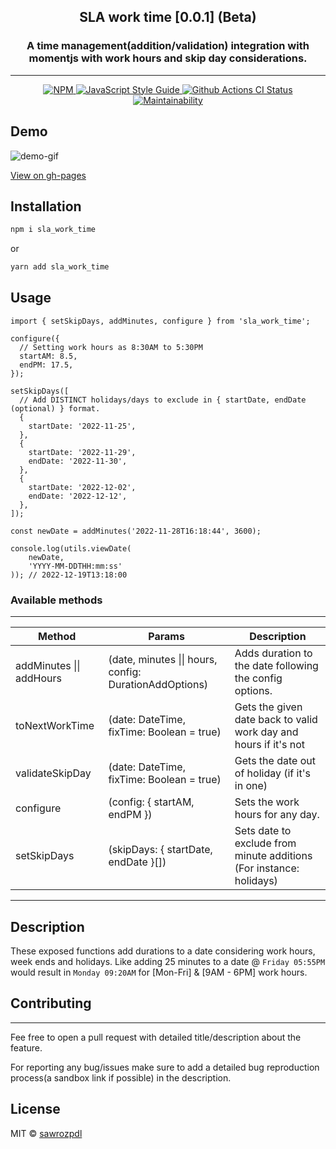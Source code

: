 <h2 align='center'>
 SLA work time [0.0.1] (Beta)
</h2>

<h3 align='center'>
A time management(addition/validation) integration with momentjs with work hours and skip day considerations.
</h3>

---

<p align="center">
  <a href="https://www.npmjs.com/package/sla_work_time">
    <img alt= "NPM" src="https://img.shields.io/npm/v/sla_work_time.svg">
  </a>
  <a href="https://standardjs.com">
    <img alt="JavaScript Style Guide" src="https://img.shields.io/badge/code_style-standard-brightgreen.svg">
  </a>
  <a href="https://github.com/sawrozpdl/sla_work_time/actions?query=workflow%3A%22Node.js+CI%22">
    <img alt="Github Actions CI Status" src="https://github.com/sawrozpdl/sla_work_time/actions/workflows/main.yml/badge.svg">
  </a>
  <a href="https://codeclimate.com/github/sawrozpdl/sla_work_time/maintainability">
    <img alt= "Maintainability" src="https://api.codeclimate.com/v1/badges/a99a88d28ad37a79dbf6/maintainability">
  </a>
</p>

## Demo

![demo-gif](https://i.gifer.com/P4id.gif)

[View on gh-pages](https://sawrozpdl.github.io/sla_work_time)

## Installation

```bash
npm i sla_work_time
```

or

```bash
yarn add sla_work_time
```

## Usage

```tsx
import { setSkipDays, addMinutes, configure } from 'sla_work_time';

configure({
  // Setting work hours as 8:30AM to 5:30PM
  startAM: 8.5,
  endPM: 17.5,
});

setSkipDays([
  // Add DISTINCT holidays/days to exclude in { startDate, endDate (optional) } format.
  {
    startDate: '2022-11-25',
  },
  {
    startDate: '2022-11-29',
    endDate: '2022-11-30',
  },
  {
    startDate: '2022-12-02',
    endDate: '2022-12-12',
  },
]);

const newDate = addMinutes('2022-11-28T16:18:44', 3600);

console.log(utils.viewDate(
    newDate,
    'YYYY-MM-DDTHH:mm:ss'
)); // 2022-12-19T13:18:00 

```

### Available methods
---

| Method                       | Params                                                 | Description                                                          |
|------------------------------|--------------------------------------------------------|----------------------------------------------------------------------|
| addMinutes    \|\| addHours  | (date, minutes \|\| hours, config: DurationAddOptions) | Adds duration to the date following the config options.              |
| toNextWorkTime               | (date: DateTime, fixTime: Boolean = true)              | Gets the given date back to valid work day and hours if it's not     |
| validateSkipDay              | (date: DateTime, fixTime: Boolean = true)              | Gets the date out of holiday (if it's in one)                        |
| configure                    | (config: { startAM, endPM })                           | Sets the work hours for any day.                                     |
| setSkipDays                  | (skipDays: { startDate, endDate }[])                   | Sets date to exclude from minute additions (For instance: holidays)  |
---


## Description

These exposed functions add durations to a date considering work hours, week ends and holidays. Like adding 25 minutes to a date @ `Friday 05:55PM` would result in `Monday 09:20AM` for [Mon-Fri] & [9AM - 6PM] work hours.

## Contributing

---

Fee free to open a pull request with detailed title/description about the feature.

For reporting any bug/issues make sure to add a detailed bug reproduction process(a sandbox link if possible) in the description.

## License

MIT © [sawrozpdl](https://github.com/sawrozpdl)
